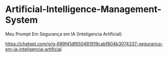 # Artificial-Intelligence-Management-System

Meu Prompt Em Segurança em IA (Inteligencia Artificial)


https://chatgpt.com/g/g-689f41df650481919cabf804b3074337-seguranca-em-ia-inteligencia-artificial
